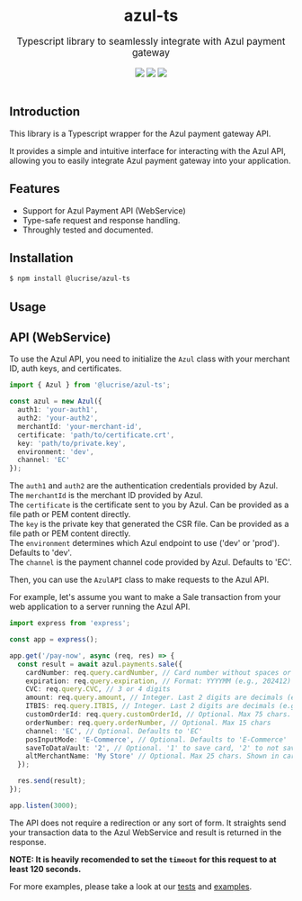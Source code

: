 <div align="center">
    <h1>azul-ts</h1>
    <big>Typescript library to seamlessly integrate with Azul payment gateway</big>
    <div>
    <br/>
        <a href="https://github.com/lucrise-llc/azul-ts/pulse"><img src="https://img.shields.io/github/last-commit/lucrise-llc/azul-ts.svg"/></a>
        <a href="https://github.com/lucrise-llc/azul-ts/pulls"><img src="https://img.shields.io/github/issues-pr/lucrise-llc/azul-ts.svg"/></a>
        <a href="https://github.com/lucrise-llc/azul-ts/issues"><img src="https://img.shields.io/github/issues-closed/lucrise-llc/azul-ts.svg"/></a>
    </div>
</div>
<br/>
</div>

## Introduction

This library is a Typescript wrapper for the Azul payment gateway API.

It provides a simple and intuitive interface for interacting with the Azul API, allowing you to easily integrate Azul payment gateway into your application.

## Features

- Support for Azul Payment API (WebService)
- Type-safe request and response handling.
- Throughly tested and documented.

## Installation

```bash
$ npm install @lucrise/azul-ts
```

## Usage

## API (WebService)

To use the Azul API, you need to initialize the `Azul` class with your merchant ID, auth keys, and certificates.

```typescript
import { Azul } from '@lucrise/azul-ts';

const azul = new Azul({
  auth1: 'your-auth1',
  auth2: 'your-auth2',
  merchantId: 'your-merchant-id',
  certificate: 'path/to/certificate.crt',
  key: 'path/to/private.key',
  environment: 'dev',
  channel: 'EC'
});
```

The `auth1` and `auth2` are the authentication credentials provided by Azul.<br/>
The `merchantId` is the merchant ID provided by Azul.<br/>
The `certificate` is the certificate sent to you by Azul. Can be provided as a file path or PEM content directly.<br/>
The `key` is the private key that generated the CSR file. Can be provided as a file path or PEM content directly.<br/>
The `environment` determines which Azul endpoint to use ('dev' or 'prod'). Defaults to 'dev'.<br/>
The `channel` is the payment channel code provided by Azul. Defaults to 'EC'.<br/>

Then, you can use the `AzulAPI` class to make requests to the Azul API.

For example, let's assume you want to make a Sale transaction from your web application to a server running the Azul API.

```typescript
import express from 'express';

const app = express();

app.get('/pay-now', async (req, res) => {
  const result = await azul.payments.sale({
    cardNumber: req.query.cardNumber, // Card number without spaces or special chars
    expiration: req.query.expiration, // Format: YYYYMM (e.g., 202412)
    CVC: req.query.CVC, // 3 or 4 digits
    amount: req.query.amount, // Integer. Last 2 digits are decimals (e.g., 1000 = $10.00)
    ITBIS: req.query.ITBIS, // Integer. Last 2 digits are decimals (e.g., 100 = $1.00)
    customOrderId: req.query.customOrderId, // Optional. Max 75 chars. Used for payment verification
    orderNumber: req.query.orderNumber, // Optional. Max 15 chars
    channel: 'EC', // Optional. Defaults to 'EC'
    posInputMode: 'E-Commerce', // Optional. Defaults to 'E-Commerce'
    saveToDataVault: '2', // Optional. '1' to save card, '2' to not save
    altMerchantName: 'My Store' // Optional. Max 25 chars. Shown in card statement
  });

  res.send(result);
});

app.listen(3000);
```

The API does not require a redirection or any sort of form. It straights send your transaction data to the Azul WebService and result is returned in the response.

**NOTE: It is heavily recomended to set the `timeout` for this request to at least 120 seconds.**

For more examples, please take a look at our [tests](./tests) and [examples](./examples).
